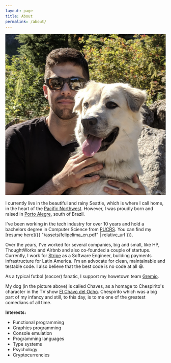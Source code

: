 ```yaml
---
layout: page
title: About
permalink: /about/
---
```


<img class="about-avatar" src="/images/about.png"/>

I currently live in the beautiful and rainy Seattle, which is where I call home, in the heart of the
[Pacific Northwest](https://en.wikipedia.org/wiki/Pacific_Northwest).
However, I was proudly born and raised in [Porto Alegre](https://en.wikipedia.org/wiki/Porto_Alegre),
south of Brazil.

I've been working in the tech industry for over 10 years and hold a bachelors degree in Computer Science
from [PUCRS](http://www.pucrs.br/). You can find my [resume here]({{ "/assets/felipelima_en.pdf" | relative_url }}).

Over the years, I've worked for several companies, big and small, like HP, ThoughtWorks and Airbnb
and also co-founded a couple of startups. Currently, I work for [Stripe](stripe.com) as a Software
Engineer, building payments infrastructure for Latin America. I'm an advocate for clean,
maintainable and testable code. I also believe that the best code is no code at all 😀.

As a typical futbol (soccer) fanatic, I support my howetown team [Gremio](https://en.wikipedia.org/wiki/Gr%C3%AAmio_Foot-Ball_Porto_Alegrense).

My dog (in the picture above) is called Chaves, as a homage to Chespirito's character in the TV show
[El Chavo del Ocho](https://en.wikipedia.org/wiki/El_Chavo_del_Ocho). Chespirito which was a big part of
my infancy and still, to this day, is to me one of the greatest comedians of all time.

__Interests:__

* Functional programming
* Graphics programming
* Console emulation
* Programming languages
* Type systems
* Psychology
* Cryptocurrencies
